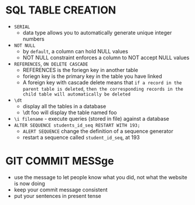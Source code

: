 # SQL TABLE CREATION
* `SERIAL`
  - data type allows you to automatically generate unique integer numbers 
* `NOT NULL` 
  - by `default`, a column can hold NULL values
  - NOT NULL constraint enforces a column to NOT accept NULL values
* `REFERENCES`, `ON DELETE CASCADE`
  - REFERENCES is the foriegn key in another table
  - foriegn key is the primary key in the table you have linked
  - A foreign key with cascade delete means that `if a record in the parent table is deleted`, `then the corresponding records in the child table will automatically be deleted `
* `\dt`
  - display all the tables in a database
  - \dt foo will display the table named foo
* `\i filename` - execute queries (stored in file) against a database
* `ALTER SEQUENCE students_id_seq RESTART WITH 193;`
  - `ALERT SEQUENCE` change the definition of a sequence generator
  - restart a sequence called `student_id_seq`, at 193


# GIT COMMIT MESSge
* use the message to let people know what you did, not what the website is now doing
* keep your commit message consistent
* put your sentences in present tense